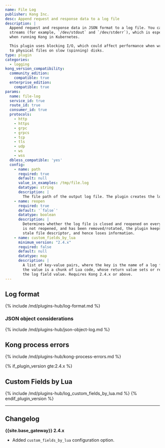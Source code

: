 ```yaml
---
name: File Log
publisher: Kong Inc.
desc: Append request and response data to a log file
description: |
  Append request and response data in JSON format to a log file. You can also specify
  streams (for example, `/dev/stdout` and `/dev/stderr`), which is especially useful
  when running Kong in Kubernetes.

  This plugin uses blocking I/O, which could affect performance when writing
  to physical files on slow (spinning) disks.
type: plugin
categories:
  - logging
kong_version_compatibility:
  community_edition:
    compatible: true
  enterprise_edition:
    compatible: true
params:
  name: file-log
  service_id: true
  route_id: true
  consumer_id: true
  protocols:
    - http
    - https
    - grpc
    - grpcs
    - tcp
    - tls
    - udp
    - ws
    - wss
  dbless_compatible: 'yes'
  config:
    - name: path
      required: true
      default: null
      value_in_examples: /tmp/file.log
      datatype: string
      description: |
        The file path of the output log file. The plugin creates the log file if it doesn't exist yet. Make sure Kong has write permissions to this file.
    - name: reopen
      required: true
      default: '`false`'
      datatype: boolean
      description: |
        Determines whether the log file is closed and reopened on every request. If the file
        is not reopened, and has been removed/rotated, the plugin keeps writing to the
        stale file descriptor, and hence loses information.
    - name: custom_fields_by_lua
      minimum_version: "2.4.x"
      required: false
      default: null
      datatype: map
      description: |
        A list of key-value pairs, where the key is the name of a log field and
        the value is a chunk of Lua code, whose return value sets or replaces
        the log field value. Requires Kong 2.4.x or above.
---
```


## Log format

{% include /md/plugins-hub/log-format.md %}

### JSON object considerations

{% include /md/plugins-hub/json-object-log.md %}

## Kong process errors

{% include /md/plugins-hub/kong-process-errors.md %}

{% if_plugin_version gte:2.4.x %}
## Custom Fields by Lua

{% include /md/plugins-hub/log_custom_fields_by_lua.md %}
{% endif_plugin_version %}

---
## Changelog

**{{site.base_gateway}} 2.4.x**

* Added `custom_fields_by_lua` configuration option.
